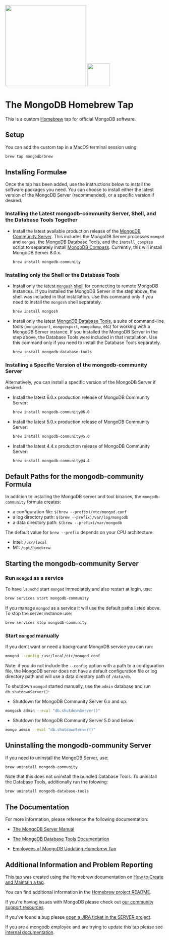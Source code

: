 <img src="https://webassets.mongodb.com/_com_assets/cms/mongodb-logo-rgb-j6w271g1xn.jpg" width="256"> <img src="https://brew.sh/assets/img/homebrew-256x256.png" height="72">

# The MongoDB Homebrew Tap

This is a custom [Homebrew](https://brew.sh) tap for official MongoDB software.

## Setup

You can add the custom tap in a MacOS terminal session using:

```bash
brew tap mongodb/brew
```

## Installing Formulae

Once the tap has been added, use the instructions below to install the software packages you need. You can choose to install either the latest version of the MongoDB Server (recommended), or a specific version if desired.

### Installing the Latest mongodb-community Server, Shell, and the Database Tools Together

 * Install the latest available production release of the [MongoDB Community Server](https://docs.mongodb.com/manual/). This includes the MongoDB Server processes `mongod` and `mongos`, the [MongoDB Database Tools](https://docs.mongodb.com/database-tools/), and the `install_compass` script to separately install [MongoDB Compass](https://docs.mongodb.com/compass/). Currently, this will install MongoDB Server 8.0.x.

   ```bash
   brew install mongodb-community
   ```

### Installing only the Shell or the Database Tools

 * Install only the latest [`mongosh` shell](https://www.mongodb.com/docs/mongodb-shell/) for connecting to remote MongoDB instances. If you installed the MongoDB Server in the step above, the shell was included in that installation. Use this command only if you need to install the `mongosh` shell separately.

   ```bash
   brew install mongosh
   ```

 * Install only the latest [MongoDB Database Tools](https://docs.mongodb.com/database-tools/), a suite of command-line tools (`mongoimport`, `mongoexport`, `mongodump`, etc) for working with a MongoDB Server instance. If you installed the MongoDB Server in the step above, the Database Tools were included in that installation. Use this command only if you need to install the Database Tools separately.

   ```bash
   brew install mongodb-database-tools
   ```

### Installing a Specific Version of the mongodb-community Server

Alternatively, you can install a specific version of the MongoDB Server if desired.

 * Install the latest 6.0.x production release of MongoDB Community Server:
   ```bash
   brew install mongodb-community@6.0
   ```

 * Install the latest 5.0.x production release of MongoDB Community Server:
   ```bash
   brew install mongodb-community@5.0
   ```

 * Install the latest 4.4.x production release of MongoDB Community Server:
   ```bash
   brew install mongodb-community@4.4
   ```

## Default Paths for the mongodb-community Formula

In addition to installing the MongoDB server and tool binaries, the `mongodb-community` formula creates:

 * a configuration file: `$(brew --prefix)/etc/mongod.conf`
 * a log directory path: `$(brew --prefix)/var/log/mongodb`
 * a data directory path: `$(brew --prefix)/var/mongodb`

The default value for `brew --prefix` depends on your CPU architecture:

  * Intel: `/usr/local`
  * M1: `/opt/homebrew`

## Starting the mongodb-community Server

### Run `mongod` as a service

To have `launchd` start `mongod` immediately and also restart at login, use:

```bash
brew services start mongodb-community
```
If you manage `mongod` as a service it will use the default paths listed above. To stop the server instance use:

```bash
brew services stop mongodb-community
```

### Start `mongod` manually

If you don't want or need a background MongoDB service you can run:

```bash
mongod --config /usr/local/etc/mongod.conf
```
Note: if you do not include the `--config` option with a path to a configuration file, the MongoDB server does not have a default configuration file or log directory path and will use a data directory path of `/data/db`.

To shutdown `mongod` started manually, use the `admin` database and run `db.shutdownServer()`:

 * Shutdown for MongoDB Community Server 6.x and up:

```bash
mongosh admin --eval "db.shutdownServer()"
```

 * Shutdown for MongoDB Community Server 5.0 and below:

```bash
mongo admin --eval "db.shutdownServer()"
```

## Uninstalling the mongodb-community Server

If you need to uninstall the MongoDB Server, use:

```bash
brew uninstall mongodb-community
```

Note that this does not uninstall the bundled Database Tools. To uninstall the Database Tools, additionally run the folowing:

```bash
brew uninstall mongodb-database-tools
```

## The Documentation

For more information, please reference the following documentation:

* [The MongoDB Server Manual](https://docs.mongodb.com/manual/)

* [The MongoDB Database Tools Documentation](https://docs.mongodb.com/database-tools/)

* [Employees of MongoDB Updating Homebrew Tap](https://github.com/10gen/mongo-release-tools#update-monogodb-homebrew-tap)

## Additional Information and Problem Reporting

This tap was created using the Homebrew documentation on [How to Create and Maintain a tap](https://github.com/Homebrew/brew/blob/master/docs/How-to-Create-and-Maintain-a-Tap.md).

You can find additional information in the [Homebrew project README](https://github.com/Homebrew/brew#homebrew).

If you're having issues with MongoDB please check out [our community support resources](https://www.mongodb.com/community-support-resources).

If you've found a bug please [open a JIRA ticket in the SERVER project](https://jira.mongodb.org).

If you are a mongodb employee and are trying to update this tap please see [internal documentation](https://github.com/10gen/mongo-release-tools#update-monogodb-homebrew-tap).
